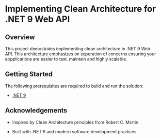 # Implementing Clean Architecture for .NET 9 Web API

## Overview
This project demostrates implementing clean architecture in .NET 9 Web API. This architecture emphasizes on seperation of concerns ensuring your appplications are easier to test, maintain and highly scalable.



## Getting Started
The following prerequisites are required to build and run the solution:

- [.NET 9](https://dotnet.microsoft.com/en-us/download/dotnet/9.0) 


## Acknowledgements

- Inspired by Clean Architecture principles from Robert C. Martin.

- Built with .NET 9 and modern software development practices.
